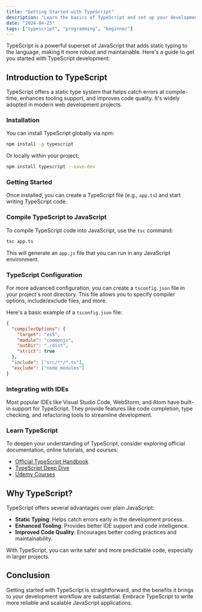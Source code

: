 ```yaml
---
title: "Getting Started with TypeScript"
description: "Learn the basics of TypeScript and set up your development environment."
date: "2024-04-25"
tags: ["typescript", "programming", "beginner"]
---
```


TypeScript is a powerful superset of JavaScript that adds static typing to the language, making it more robust and maintainable. Here's a guide to get you started with TypeScript development:

## Introduction to TypeScript

TypeScript offers a static type system that helps catch errors at compile-time, enhances tooling support, and improves code quality. It's widely adopted in modern web development projects.

### Installation

You can install TypeScript globally via npm:

```bash
npm install -g typescript
```

Or locally within your project:

```bash
npm install typescript --save-dev
```

### Getting Started

Once installed, you can create a TypeScript file (e.g., `app.ts`) and start writing TypeScript code.

### Compile TypeScript to JavaScript

To compile TypeScript code into JavaScript, use the `tsc` command:

```bash
tsc app.ts
```

This will generate an `app.js` file that you can run in any JavaScript environment.

### TypeScript Configuration

For more advanced configuration, you can create a `tsconfig.json` file in your project's root directory. This file allows you to specify compiler options, include/exclude files, and more.

Here's a basic example of a `tsconfig.json` file:

```json
{
  "compilerOptions": {
    "target": "es5",
    "module": "commonjs",
    "outDir": "./dist",
    "strict": true
  },
  "include": ["src/**/*.ts"],
  "exclude": ["node_modules"]
}
```

### Integrating with IDEs

Most popular IDEs like Visual Studio Code, WebStorm, and Atom have built-in support for TypeScript. They provide features like code completion, type checking, and refactoring tools to streamline development.

### Learn TypeScript

To deepen your understanding of TypeScript, consider exploring official documentation, online tutorials, and courses:

* [Official TypeScript Handbook](https://www.typescriptlang.org/docs/handbook/intro.html)
* [TypeScript Deep Dive](https://basarat.gitbook.io/typescript/)
* [Udemy Courses](https://www.udemy.com/topic/typescript/)

## Why TypeScript?

TypeScript offers several advantages over plain JavaScript:

* **Static Typing**: Helps catch errors early in the development process.
* **Enhanced Tooling**: Provides better IDE support and code intelligence.
* **Improved Code Quality**: Encourages better coding practices and maintainability.

With TypeScript, you can write safer and more predictable code, especially in larger projects.

## Conclusion

Getting started with TypeScript is straightforward, and the benefits it brings to your development workflow are substantial. Embrace TypeScript to write more reliable and scalable JavaScript applications.
